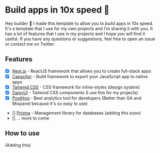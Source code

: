 # Build apps in 10x speed 🚢

Hey builder 👋
I made this template to allow you to build apps in 10x speed. It's a template that I use for my own projects and I'm sharing it with you. It has a lot of features that I use in my projects and I hope you will find it useful. If you have any questions or suggestions, feel free to open an issue or contact me on Twitter.

## Features

- [x] [Next.js](https://nextjs.org/) - ReactJS framework that allows you to create full-stack apps
- [X] [Capacitor](https://capacitorjs.com/) - Build framework to export your JavaScript app to native apps
- [X] [Tailwind CSS](https://tailwindcss.com/) - CSS framework for inline-styles (design system)
- [X] [DaisyUI](https://daisyui.com/) - Tailwind CSS components (I use this for my projects)
- [X] [PostHog](https://posthog.com/) - Best analytics tool for developers (Better than GA and Mixpanel because it's so easy to use)
- [] [Prisma](https://www.prisma.io/) - Management library for databases (adding this soon)
- [] ... more to come

## How to use

(Adding this)
